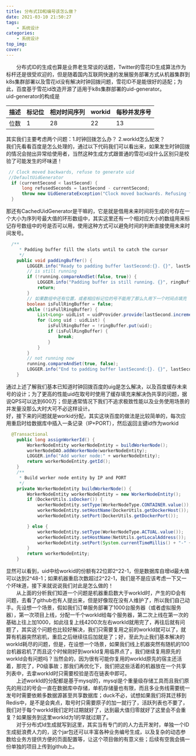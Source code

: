 ```yaml
---
title: 分布式ID和编号该怎么做？
date: 2021-03-10 21:50:27
tags:
    - 系统设计
categories:
    - 系统设计
top_img:
cover:
---
```

　　分布式ID的生成也算是业界老生常谈的话题，Twitter的雪花ID生成算法作为标杆还是很受欢迎的，但是随着国内互联网快速的发展服务部署方式从机器集群到k8s集群部署以及雪花id没有解决时钟回拨问题，雪花ID不是能很好的适配；为此，百度基于雪花id改造开源了适用于k8s集群部署的uid-generator。  
uid-generator的构成是

|描述|  标记位   |  相对时间序列   |  workid   |  每秒并发序号   |
|---| --- | --- | --- | --- |
|位数|  1   |    28 |    22 |   13  |

其实我们主要考虑两个问题：1.时钟回拨怎么办？ 2.workId怎么配发？  
我们先看看百度是怎么处理的，通过以下代码我们可以看出来，如果发生时钟回拨的情况会抛出异常给使用者，当然这种生成方式跟普通的雪花id没什么区别只是校验了可能发生的坏味道！
```java
 // Clock moved backwards, refuse to generate uid
 //DefaultUidGenerator
  if (currentSecond < lastSecond) {
      long refusedSeconds = lastSecond - currentSecond;
      throw new UidGenerateException("Clock moved backwards. Refusing for %d seconds", refusedSeconds);
  }
```
那还有CachedUidGenerator是干嘛的，它是就是借用未来时间将生成的号存在一个大小为序列号最大值的环形数组中，其实这里还有一个相对应大小的数组用来标记存号数组中的号是否可以用，使用这种方式可以避免时间的判断直接使用未来时间发号。
```java
  /**
     * Padding buffer fill the slots until to catch the cursor
     */
    public void paddingBuffer() {
        LOGGER.info("Ready to padding buffer lastSecond:{}. {}", lastSecond.get(), ringBuffer);
        // is still running
        if (!running.compareAndSet(false, true)) {
            LOGGER.info("Padding buffer is still running. {}", ringBuffer);
            return;
        }
        // 如果数组中还有位置，或者相应标记位的号不能用了那么久用下一个时间点填充
        boolean isFullRingBuffer = false;
        while (!isFullRingBuffer) {
            List<Long> uidList = uidProvider.provide(lastSecond.incrementAndGet());
            for (Long uid : uidList) {
                isFullRingBuffer = !ringBuffer.put(uid);
                if (isFullRingBuffer) {
                    break;
                }
            }
        }
        // not running now
        running.compareAndSet(true, false);
        LOGGER.info("End to padding buffer lastSecond:{}. {}", lastSecond.get(), ringBuffer);
    }
```
通过上述了解我们基本已知道时钟回拨百度的uig是怎么解决，以及百度缓存未来号的设计；为了更高的性能uid在取号时使用了缓存填充来解决伪共享的问题，据说QPS可以达到600万；但是通常情况下我们不追求极致性能以及业务使用场景的并发量没那么大时大可不必这样设计。  
好，接下来的问题就是workid分配，其实这块百度的做法是比较简单的，每次应用重启时给数据库中插入一条记录（IP+PORT），然后返回主键id作为workid
```java
  @Transactional
    public long assignWorkerId() {
        WorkerNodeEntity workerNodeEntity = buildWorkerNode();
        workerNodeDAO.addWorkerNode(workerNodeEntity);
        LOGGER.info("Add worker node:" + workerNodeEntity);
        return workerNodeEntity.getId();
    }
    /**
     * Build worker node entity by IP and PORT
     */
    private WorkerNodeEntity buildWorkerNode() {
        WorkerNodeEntity workerNodeEntity = new WorkerNodeEntity();
        if (DockerUtils.isDocker()) {
            workerNodeEntity.setType(WorkerNodeType.CONTAINER.value());
            workerNodeEntity.setHostName(DockerUtils.getDockerHost());
            workerNodeEntity.setPort(DockerUtils.getDockerPort());

        } else {
            workerNodeEntity.setType(WorkerNodeType.ACTUAL.value());
            workerNodeEntity.setHostName(NetUtils.getLocalAddress());
            workerNodeEntity.setPort(System.currentTimeMillis() + "-" + RandomUtils.nextInt(100000));
        }
        return workerNodeEntity;
    }

```
显然可以看到，uid中给workid的份额有22位即2^22-1，但是数据库自增id最大值可以达到2^48-1；如果机器重启次数超过2^22-1，我们是不是应该考虑一下又一个坏味道，接下来就说说我们对此是怎么做的！  
　　从上面的分析我们知道一个问题是机器重启数大于workId时，产生的ID会有问题，去看了github也有人提出来，但是好像现在没有人维护了，所以我们自己动手。先设想一个场景，假如我们订单服务部署了1000台服务器（或者虚拟服务器），第一次项目上线，分配一千个workId给每个服务器，第二次上线在第一次的基础上往上加1000，如此往复上线4200次左右workId就用完了，再往后就有问题了，其实这个问题也比较好解决，我们只需要复用之前的workId就可以了，就算有机器突然宕机，重启之后继续往后加就是了；好，至此为止我们基本解决的workId耗尽的问题，但是，在设想一个场景，如果我们线上机器突然有随机的100台机器宕机了而且这个时候刚好到workId复用临界点了，我们继续复用原先的workId会有问题吗？当然会的，因为很有可能你复用的workId原先的宿主还活着，那完了，P0级事故；那我们再优化下，我们把这些活着的机器放在一个共享列表中，去拿workId时只需要校验是否在链表中即可。  
　　上述workId的分配都是基于mysql的，mysql是个重量级存储工具而且我们原先的用过的号会一直在数据库中存储，单机存储量也有限，而且多业务线需要统一发号时需要依赖多数据源甚至共享数据库；duck不必，试想如果我们将其迁移到Redis中，是不是会爽点，取号时只需要原子的加一就行了，活跃列表也不要了，我们对于每个workId我们定时过期就好了，达到最大值归零就好了这里会不会重复？如果服务到这里workId为1的早就过期了。  
　　对于分布式Id生成就写到这里，其实当有专门的的人力去开发时，单独一个ID生成挺浪费人力的，这个jar包还可以丰富各种业务编号生成，以及复杂的动态参数给业务方提供方便的页面配置等，让这个项目做的有意义些；后续有空我会搞一份单独的项目上传到github上。

